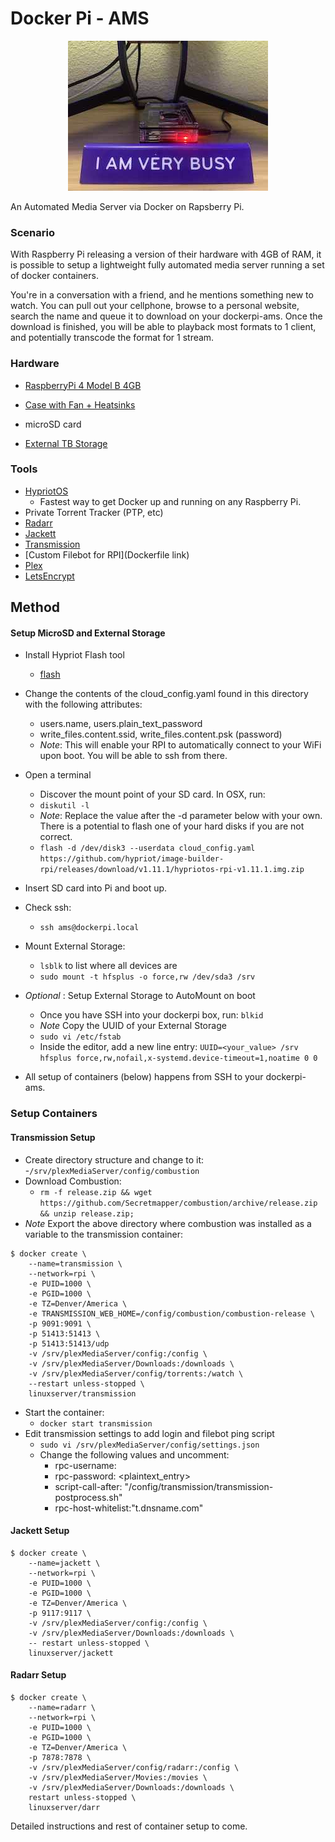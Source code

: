 # Docker Pi - AMS
<p align="center">
    <img src="https://github.com/Hareet/dockerpi-ams/blob/master/ams.jpg">
</p>
An Automated Media Server via Docker on Rapsberry Pi.

### Scenario

With Raspberry Pi releasing a version of their hardware with 4GB of RAM, it is possible to setup a lightweight fully automated media server running a set of docker containers. 

You're in a conversation with a friend, and he mentions something new to watch. You can pull out your cellphone, browse to a personal website, search the name and queue it to download on your dockerpi-ams. Once the download is finished, you will be able to playback most formats to 1 client, and potentially transcode the format for 1 stream.

### Hardware

- [RaspberryPi 4 Model B 4GB](https://chicagodist.com/products/raspberry-pi-4-model-b-4gb?src=raspberrypi)

- [Case with Fan + Heatsinks](https://www.amazon.com/Miuzei-Raspberry-Cooling-Heat-Sinks-Included/dp/B07TTN1M7G/ref=sr_1_4?keywords=raspberry+pi+4+case&qid=1567271850&s=gateway&sr=8-4)

- microSD card 

- [External TB Storage](https://www.amazon.com/LaCie-Professional-USB-C-External-STHA4000800/dp/B07G8JT7XN/ref=sr_1_3?keywords=lacie+d2&qid=1567272355&s=gateway&sr=8-3)

### Tools

- [HypriotOS](https://blog.hypriot.com/)
    - Fastest way to get Docker up and running on any Raspberry Pi.
- Private Torrent Tracker (PTP, etc)
- [Radarr](https://github.com/Radarr/Radarr)
- [Jackett](https://github.com/Jackett/Jackett)
- [Transmission](https://github.com/linuxserver/docker-transmission)
- [Custom Filebot for RPI](Dockerfile link)
- [Plex](https://github.com/plexinc/pms-docker)
- [LetsEncrypt](https://github.com/linuxserver/docker-letsencrypt)

## Method

#### Setup MicroSD and External Storage

- Install Hypriot Flash tool
    - [flash](https://github.com/hypriot/flash)
- Change the contents of the cloud_config.yaml found in this directory with the following attributes:
    - users.name, users.plain_text_password
    - write_files.content.ssid, write_files.content.psk (password)
    - *Note*: This will enable your RPI to automatically connect to your WiFi upon boot. You will be able to ssh from there.
- Open a terminal
    - Discover the mount point of your SD card. In OSX, run: 
    - `diskutil -l`
    - *Note*: Replace the value after the -d parameter below with your own. There is a potential to flash one of your hard disks if you are not correct.
    - `flash -d /dev/disk3 --userdata cloud_config.yaml https://github.com/hypriot/image-builder-rpi/releases/download/v1.11.1/hypriotos-rpi-v1.11.1.img.zip`
- Insert SD card into Pi and boot up.
- Check ssh:
    - `ssh ams@dockerpi.local`

- Mount External Storage:
    - `lsblk` to list where all devices are
    - `sudo mount -t hfsplus -o force,rw /dev/sda3 /srv` 
- *Optional* : Setup External Storage to AutoMount on boot
    - Once you have SSH into your dockerpi box, run: `blkid`
    - *Note* Copy the UUID of your External Storage
    - `sudo vi /etc/fstab`
    - Inside the editor, add a new line entry:
    `UUID=<your_value> /srv hfsplus force,rw,nofail,x-systemd.device-timeout=1,noatime 0 0`

- All setup of containers (below) happens from SSH to your dockerpi-ams.

### Setup Containers

#### Transmission Setup
- Create directory structure and change to it: 
    -`/srv/plexMediaServer/config/combustion`
- Download Combustion: 
    - `rm -f release.zip && wget https://github.com/Secretmapper/combustion/archive/release.zip && unzip release.zip;`
- *Note* Export the above directory where combustion was installed as a variable to the transmission container:

```
$ docker create \
    --name=transmission \
    --network=rpi \
    -e PUID=1000 \
    -e PGID=1000 \
    -e TZ=Denver/America \
    -e TRANSMISSION_WEB_HOME=/config/combustion/combustion-release \
    -p 9091:9091 \
    -p 51413:51413 \
    -p 51413:51413/udp
    -v /srv/plexMediaServer/config:/config \
    -v /srv/plexMediaServer/Downloads:/downloads \
    -v /srv/plexMediaServer/config/torrents:/watch \
    --restart unless-stopped \
    linuxserver/transmission
```

- Start the container:
    - `docker start transmission`
- Edit transmission settings to add login and filebot ping script
    - `sudo vi /srv/plexMediaServer/config/settings.json`
    - Change the following values and uncomment:
        - rpc-username: <username>
        - rpc-password: <plaintext_entry>
        - script-call-after: "/config/transmission/transmission-postprocess.sh"
        - rpc-host-whitelist:"t.dnsname.com"

#### Jackett Setup
```
$ docker create \
    --name=jackett \
    --network=rpi \
    -e PUID=1000 \
    -e PGID=1000 \
    -e TZ=Denver/America \
    -p 9117:9117 \
    -v /srv/plexMediaServer/config:/config \
    -v /srv/plexMediaServer/Downloads:/downloads \
    -- restart unless-stopped \
    linuxserver/jackett
```

#### Radarr Setup
```
$ docker create \
    --name=radarr \
    --network=rpi \
    -e PUID=1000 \
    -e PGID=1000 \
    -e TZ=Denver/America \
    -p 7878:7878 \
    -v /srv/plexMediaServer/config/radarr:/config \
    -v /srv/plexMediaServer/Movies:/movies \
    -v /srv/plexMediaServer/Downloads:/downloads \
    restart unless-stopped \
    linuxserver/darr
```

Detailed instructions and rest of container setup to come.








